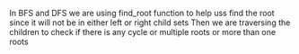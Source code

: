 In BFS and DFS we are using find_root function to help uss find the root since it will not be in either left or right child sets
Then we are traversing the children to check if there is any cycle or multiple roots or more than one roots
​
